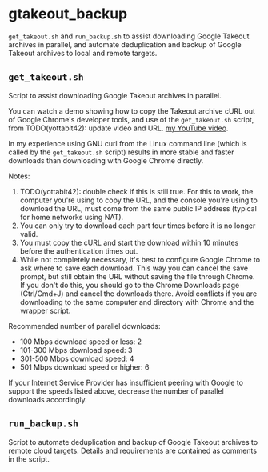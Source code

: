 # gtakeout_backup

`get_takeout.sh` and `run_backup.sh` to assist downloading Google Takeout archives in parallel, and automate deduplication and backup of Google Takeout archives to local and remote targets.

## `get_takeout.sh`

Script to assist downloading Google Takeout archives in parallel.

You can watch a demo showing how to copy the Takeout archive cURL out of Google Chrome's developer tools, and use of the `get_takeout.sh` script, from TODO(yottabit42): update video and URL. [my YouTube video](https://youtu.be/h5idAEJorIc).

In my experience using GNU curl from the Linux command line (which is called by the `get_takeout.sh` script) results in more stable and faster downloads than downloading with Google Chrome directly.

Notes:
1. TODO(yottabit42): double check if this is still true. For this to work, the computer you're using to copy the URL, and the console you're using to download the URL, must come from the same public IP address (typical for home networks using NAT).
2. You can only try to download each part four times before it is no longer valid.
3. You must copy the cURL and start the download within 10 minutes before the authentication times out.
4. While not completely necessary, it's best to configure Google Chrome to ask where to save each download. This way you can cancel the save prompt, but still obtain the URL without saving the file through Chrome. If you don't do this, you should go to the Chrome Downloads page (Ctrl/Cmd+J) and cancel the downloads there. Avoid conflicts if you are downloading to the same computer and directory with Chrome and the wrapper script.

Recommended number of parallel downloads:
* 100 Mbps download speed or less: 2
* 101-300 Mbps download speed: 3
* 301-500 Mbps download speed: 4
* 501 Mbps download speed or higher: 6

If your Internet Service Provider has insufficient peering with Google to support the speeds listed above, decrease the number of parallel downloads accordingly.

## `run_backup.sh`

Script to automate deduplication and backup of Google Takeout archives to remote cloud targets. Details and requirements are contained as comments in the script.

